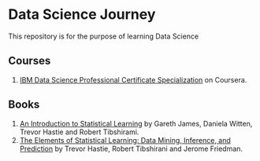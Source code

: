 # Data Science Journey
This repository is for the purpose of learning Data Science

## Courses
1. [IBM Data Science Professional Certificate Specialization](https://www.coursera.org/specializations/ibm-data-science-professional-certificate) on Coursera. 

## Books
1. [An Introduction to Statistical Learning](https://www-bcf.usc.edu/~gareth/ISL/) by Gareth James, Daniela Witten, Trevor Hastie and Robert Tibshirami.
2. [The Elements of Statistical Learning: Data Mining, Inference, and Prediction](http://web.stanford.edu/~hastie/ElemStatLearn/) by Trevor Hastie, Robert Tibshirani and Jerome Friedman.
